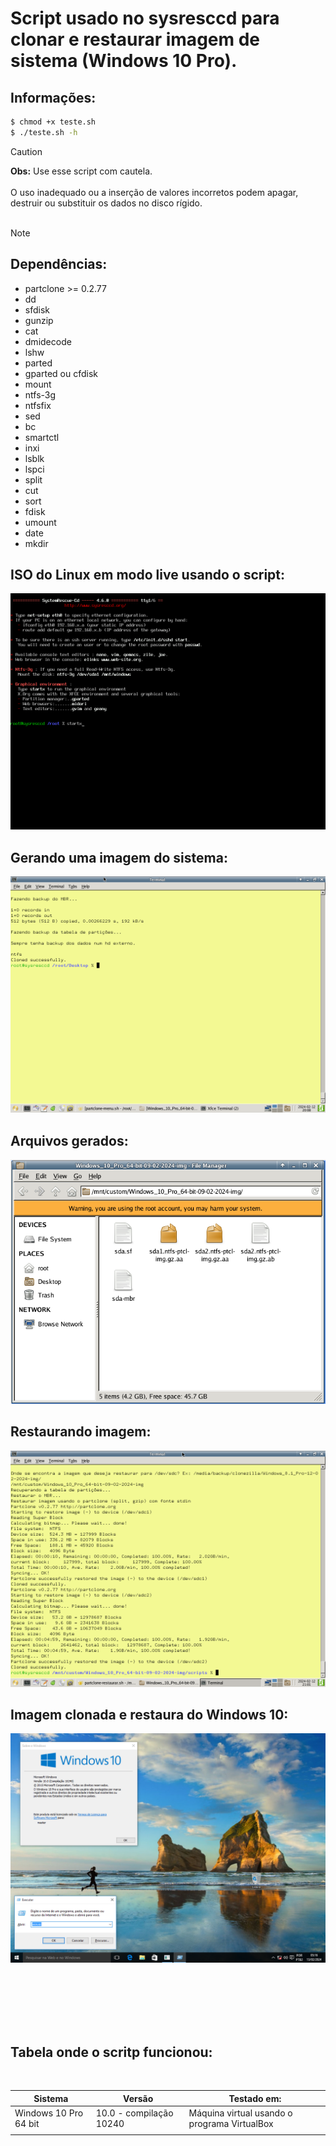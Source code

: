 # Script usado no sysresccd para clonar e restaurar imagem de sistema (Windows 10 Pro).

## Informações: <br>

```sh
$ chmod +x teste.sh
$ ./teste.sh -h
```
> [!CAUTION]
> **Obs:** Use esse script com cautela. <br> <br>
>  O uso inadequado ou a inserção de valores incorretos podem apagar, destruir ou substituir os dados no disco rígido. <br> <br>

> [!NOTE]
> ## Dependências: <br>
>
> * partclone >= 0.2.77
> * dd
> * sfdisk
> * gunzip
> * cat
> * dmidecode
> * lshw
> * parted
> * gparted ou cfdisk
> * mount
> * ntfs-3g
> * ntfsfix
> * sed
> * bc
> * smartctl
> * inxi
> * lsblk
> * lspci
> * split
> * cut
> * sort
> * fdisk
> * umount
> * date
> * mkdir
 
## ISO do Linux em modo live usando o script: <br>
![](https://github.com/tuxslack/teste/blob/slackware/VirtualBox_windows%2010%20pro_13_02_2024_04_35_44.png)

## Gerando uma imagem do sistema: <br>
![](https://github.com/tuxslack/teste/blob/slackware/VirtualBox_windows%2010%20pro_12_02_2024_20_08_21.png)

## Arquivos gerados: <br>
![](https://github.com/tuxslack/teste/blob/slackware/voltar.png)

## Restaurando imagem: <br>
![](https://github.com/tuxslack/teste/blob/slackware/VirtualBox_windows%2010%20pro_12_02_2024_21_01_37.png)

## Imagem clonada e restaura do Windows 10: <br>
![](https://github.com/tuxslack/teste/blob/slackware/VirtualBox_windows%2010%20pro_13_02_2024_04_16_29.png)

<br>
<br>
<br>
<br>
<br>

## Tabela onde o scritp funcionou:
<br>

| Sistema     | Versão | Testado em: |
| ---      | ---       | ---       |
| Windows 10 Pro 64 bit | 10.0 - compilação 10240         | Máquina virtual usando o programa VirtualBox |
|      |         |        |

